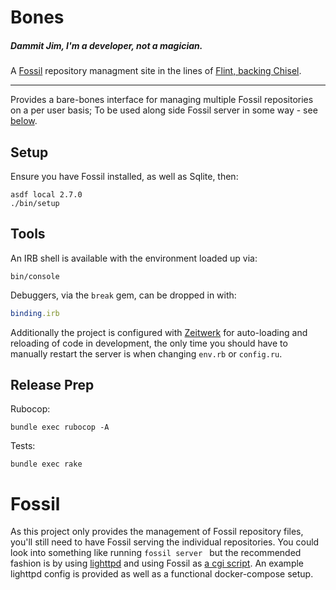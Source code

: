 # Bones
##### Dammit Jim, I'm a developer, not a magician.

A [Fossil]() repository managment site in the lines of [Flint, backing Chisel](https://chiselapp.com).

---

Provides a bare-bones interface for managing multiple Fossil repositories on a
per user basis; To be used along side Fossil server in some way - see [below](#Fossil).

## Setup

Ensure you have Fossil installed, as well as Sqlite, then:

```shell
asdf local 2.7.0
./bin/setup
```

## Tools

An IRB shell is available with the environment loaded up via:

```shell
bin/console
```

Debuggers, via the `break` gem, can be dropped in with:

```ruby
binding.irb
```

Additionally the project is configured with
[Zeitwerk](https://github.com/fxn/zeitwerk) for auto-loading and reloading of
code in development, the only time you should have to manually restart the
server is when changing `env.rb` or `config.ru`.


## Release Prep

Rubocop:

```shell
bundle exec rubocop -A
```

Tests:

```shell
bundle exec rake
```

# Fossil

As this project only provides the management of Fossil repository files, you'll
still need to have Fossil serving the individual repositories. You could look
into something like running `fossil server ` but the recommended fashion is by
using [lighttpd](http://www.lighttpd.net/) and using Fossil as [a cgi
script](https://fossil-scm.org/home/doc/trunk/www/server/any/cgi.md). An
example lighttpd config is provided as well as a functional docker-compose
setup.
